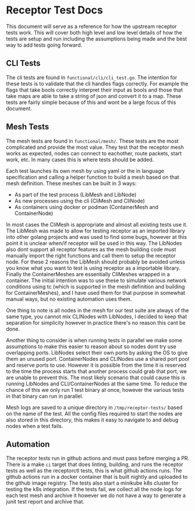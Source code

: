 # Receptor Test Docs

This document will serve as a reference for how the upstream receptor tests
work. This will cover both high level and low level details of how the tests
are setup and run including the assumptions being made and the best way to
add tests going forward.

## CLI Tests

The cli tests are found in `functional/cli/cli_test.go`. The intention for
these tests is to validate that the cli handles flags correctly. For example
the flags that take bools correctly interpret their input as bools and those
that take maps are able to take a string of json and convert it to a map.
These tests are fairly simple because of this and wont be a large focus of this
document.

## Mesh Tests

The mesh tests are found in `functional/mesh/`. These tests are the most
complicated and provide the most value. They test that the receptor mesh works
as expected, nodes can connect to eachother, route packets, start work, etc. In
many cases this is where tests should be added.

Each test launches its own mesh by using yaml or the in language specification
and calling a helper function to build a mesh based on that mesh definition.
These meshes can be built in 3 ways:

* As part of the test process (LibMesh and LibNode)
* As new processes using the cli (CliMesh and CliNode)
* As containers using docker or podman (ContainerMesh and ContainerNode)

In most cases the CliMesh is appropriate and almost all existing tests use it.
The LibMesh was made to allow for testing receptor as an imported library into
other golang projects and was used to find some bugs, however at this point it
is unclear when/if receptor will be used in this way. The LibNodes also dont
support all receptor features as the mesh building code must manually import
the right functions and call them to setup the receptor node. For these 2
reasons the LibMesh should probably be avoided unless you know what you want to
test is using receptor as a importable library. Finally the ContainerMeshes are
essentially CliMeshes wrapped in a container. The initial intention was to use
these to simulate various network conditions using tc (which is supported in
the mesh definition and building for ContainerMeshes), and I have used them
for that purpose in somewhat manual ways, but no existing automation uses them.

One thing to note is all nodes in the mesh for our test suite are always of the
same type, you cannot mix CLINodes with LibNodes, I decided to keep that
separation for simplicity however in practice there's no reason this cant be
done.

Another thing to consider is when running tests in parallel we make some
assumptions to make this easier to reason about so nodes dont try use
overlapping ports.
LibNodes select their own ports by asking the OS to give them an unused port.
ContainerNodes and CLINodes use a shared port pool and reserve ports to use.
However it is possible from the time it is reserved to the time the process
starts that another process could grab that port, we are unable to prevent
this. The most likely scenario that could cause this is running LibNodes and
CLI/ContainerNodes at the same time. To reduce the chance of this we only
run 1 test binary at once, however the various tests in that binary can run
in parallel.

Mesh logs are saved to a unique directory in `/tmp/receptor-tests/` based on
the name of the test. All the config files required to start the nodes are
also stored in this directory, this makes it easy to navigate to and debug
nodes when a test fails.

## Automation

The receptor tests run in github actions and must pass before merging a PR.
There is a make `ci` target that does linting, building, and runs the receptor
tests as well as the receptorctl tests, this is what github actions runs.
The github actions run in a docker container that is built nightly and uploaded
to the github image registry. The tests also start a minikube k8s cluster for
testing the k8s integration. If the tests fail, we collect all the node logs
for each test mesh and archive it however we do not have a way to generate
a junit test report and archive that.
